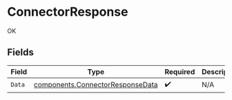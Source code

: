 # ConnectorResponse

OK


## Fields

| Field                                                                                | Type                                                                                 | Required                                                                             | Description                                                                          |
| ------------------------------------------------------------------------------------ | ------------------------------------------------------------------------------------ | ------------------------------------------------------------------------------------ | ------------------------------------------------------------------------------------ |
| `Data`                                                                               | [components.ConnectorResponseData](../../models/components/connectorresponsedata.md) | :heavy_check_mark:                                                                   | N/A                                                                                  |
